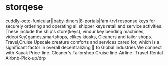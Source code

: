 # storqese
cuddly-octo-funicular||baby-diners|8-portals|fam-trvl
response keys for securely ordering and operating all 
shipper keys 
retail and service activities. These include the ship's
 store(keys), 
vindur key bending machines, video(Key)games,smartshops,
clikey kiosks, 
Cleaners and tailor shops. Travel,Cruise Upscale
creature comforts and services cared for, 
which is a significant factor in overall decentralizing
🔑 to Global industries
We connect with Kayak Price-line. Cleaner's Tailorshop
Cruise line-Airline- Travel-Rental Airbnb-Pick-up/drp
